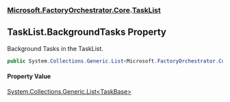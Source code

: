 ### [Microsoft.FactoryOrchestrator.Core](Microsoft_FactoryOrchestrator_Core.md 'Microsoft.FactoryOrchestrator.Core').[TaskList](TaskList.md 'Microsoft.FactoryOrchestrator.Core.TaskList')
## TaskList.BackgroundTasks Property
Background Tasks in the TaskList.  
```csharp
public System.Collections.Generic.List<Microsoft.FactoryOrchestrator.Core.TaskBase> BackgroundTasks { get; set; }
```
#### Property Value
[System.Collections.Generic.List&lt;](https://docs.microsoft.com/en-us/dotnet/api/System.Collections.Generic.List-1 'System.Collections.Generic.List')[TaskBase](TaskBase.md 'Microsoft.FactoryOrchestrator.Core.TaskBase')[&gt;](https://docs.microsoft.com/en-us/dotnet/api/System.Collections.Generic.List-1 'System.Collections.Generic.List')
